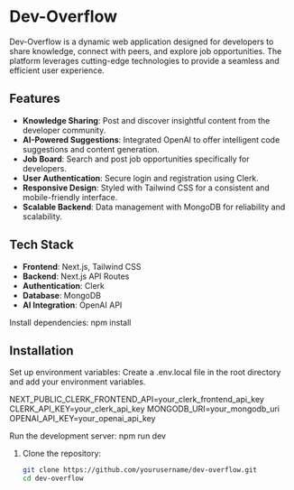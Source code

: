 
# Dev-Overflow

Dev-Overflow is a dynamic web application designed for developers to share knowledge, connect with peers, and explore job opportunities. The platform leverages cutting-edge technologies to provide a seamless and efficient user experience.

## Features

- **Knowledge Sharing**: Post and discover insightful content from the developer community.
- **AI-Powered Suggestions**: Integrated OpenAI to offer intelligent code suggestions and content generation.
- **Job Board**: Search and post job opportunities specifically for developers.
- **User Authentication**: Secure login and registration using Clerk.
- **Responsive Design**: Styled with Tailwind CSS for a consistent and mobile-friendly interface.
- **Scalable Backend**: Data management with MongoDB for reliability and scalability.

## Tech Stack

- **Frontend**: Next.js, Tailwind CSS
- **Backend**: Next.js API Routes
- **Authentication**: Clerk
- **Database**: MongoDB
- **AI Integration**: OpenAI API

Install dependencies:
npm install

## Installation
Set up environment variables:
Create a .env.local file in the root directory and add your environment variables.

NEXT_PUBLIC_CLERK_FRONTEND_API=your_clerk_frontend_api_key
CLERK_API_KEY=your_clerk_api_key
MONGODB_URI=your_mongodb_uri
OPENAI_API_KEY=your_openai_api_key

Run the development server:
npm run dev 


1. Clone the repository:
   ```bash
   git clone https://github.com/yourusername/dev-overflow.git
   cd dev-overflow
